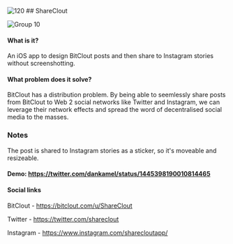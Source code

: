 ![120](https://user-images.githubusercontent.com/83912435/137548711-b2eb5902-52dc-4667-9140-5079163674fd.png)    ## ShareClout  

![Group 10](https://user-images.githubusercontent.com/83912435/137549298-48bdade2-2203-4256-a91a-4d0e2c7a50b7.png)

#### What is it?
An iOS app to design BitClout posts and then share to Instagram stories without screenshotting.

#### What problem does it solve?
BitClout has a distribution problem. 
By being able to seemlessly share posts from BitClout to Web 2 social networks like Twitter and Instagram, we can leverage their network effects and spread the word of decentralised social media to the masses. 

### Notes
The post is shared to Instagram stories as a sticker, so it's moveable and resizeable.

#### Demo: https://twitter.com/dankamel/status/1445398190010814465

#### Social links
BitClout - https://bitclout.com/u/ShareClout


Twitter - https://twitter.com/shareclout


Instagram - https://www.instagram.com/sharecloutapp/
